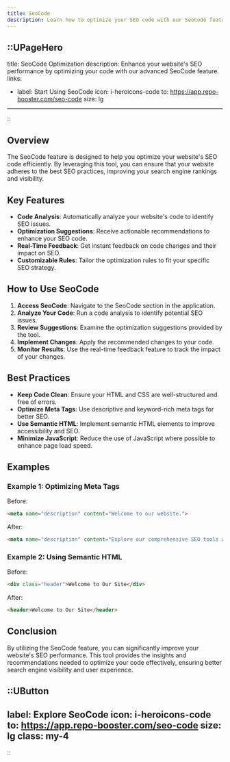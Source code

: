 ```yaml
---
title: SeoCode
description: Learn how to optimize your SEO code with our SeoCode feature, including best practices and examples.
---
```


::UPageHero
---
title: SeoCode Optimization
description: Enhance your website's SEO performance by optimizing your code with our advanced SeoCode feature.
links:
  - label: Start Using SeoCode
    icon: i-heroicons-code
    to: https://app.repo-booster.com/seo-code
    size: lg
---
::

## Overview

The SeoCode feature is designed to help you optimize your website's SEO code efficiently. By leveraging this tool, you can ensure that your website adheres to the best SEO practices, improving your search engine rankings and visibility.

## Key Features

- **Code Analysis**: Automatically analyze your website's code to identify SEO issues.
- **Optimization Suggestions**: Receive actionable recommendations to enhance your SEO code.
- **Real-Time Feedback**: Get instant feedback on code changes and their impact on SEO.
- **Customizable Rules**: Tailor the optimization rules to fit your specific SEO strategy.

## How to Use SeoCode

1. **Access SeoCode**: Navigate to the SeoCode section in the application.
2. **Analyze Your Code**: Run a code analysis to identify potential SEO issues.
3. **Review Suggestions**: Examine the optimization suggestions provided by the tool.
4. **Implement Changes**: Apply the recommended changes to your code.
5. **Monitor Results**: Use the real-time feedback feature to track the impact of your changes.

## Best Practices

- **Keep Code Clean**: Ensure your HTML and CSS are well-structured and free of errors.
- **Optimize Meta Tags**: Use descriptive and keyword-rich meta tags for better SEO.
- **Use Semantic HTML**: Implement semantic HTML elements to improve accessibility and SEO.
- **Minimize JavaScript**: Reduce the use of JavaScript where possible to enhance page load speed.

## Examples

### Example 1: Optimizing Meta Tags
Before:
```html
<meta name="description" content="Welcome to our website.">
```
After:
```html
<meta name="description" content="Explore our comprehensive SEO tools and boost your website's performance.">
```

### Example 2: Using Semantic HTML
Before:
```html
<div class="header">Welcome to Our Site</div>
```
After:
```html
<header>Welcome to Our Site</header>
```

## Conclusion

By utilizing the SeoCode feature, you can significantly improve your website's SEO performance. This tool provides the insights and recommendations needed to optimize your code effectively, ensuring better search engine visibility and user experience.

::UButton
---
label: Explore SeoCode
icon: i-heroicons-code
to: https://app.repo-booster.com/seo-code
size: lg
class: my-4
---
::
